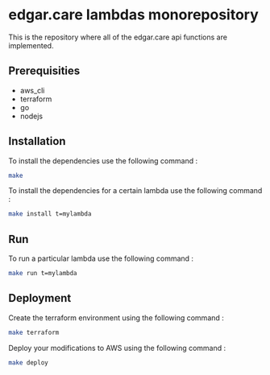 # edgar.care lambdas monorepository
This is the repository where all of the edgar.care api functions are implemented.

## Prerequisities
- aws_cli
- terraform
- go
- nodejs

## Installation
To install the dependencies use the following command :
```bash
make
```
To install the dependencies for a certain lambda use the following command :
```bash
make install t=mylambda
```

## Run
To run a particular lambda use the following command :
```bash
make run t=mylambda
```

## Deployment
Create the terraform environment using the following command :
```bash
make terraform
```

Deploy your modifications to AWS using the following command :
```bash
make deploy
```
